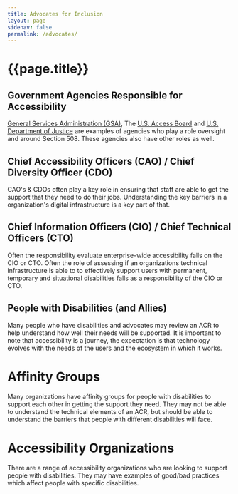 ```yaml
---
title: Advocates for Inclusion
layout: page
sidenav: false
permalink: /advocates/
---
```


# **{{page.title}}**

## Government Agencies Responsible for Accessibility
[General Services Administration (GSA)](https://www.gsa.gov/), The [U.S. Access Board](https://www.access-board.gov/) and [U.S. Department of Justice](https://www.justice.gov/) are examples of agencies who play a role oversight and around Section 508. These agencies also have other roles as well. 

## Chief Accessibility Officers (CAO) / Chief Diversity Officer (CDO)
CAO's & CDOs often play a key role in ensuring that staff are able to get the support that they need to do their jobs. Understanding the key barriers in a organization's digital infrastructure is a key part of that. 

## Chief Information Officers (CIO) / Chief Technical Officers (CTO)
Often the responsibility evaluate enterprise-wide accessibility falls on the CIO or CTO. Often the role of assessing if an organizations technical infrastructure is able to to effectively support users with permanent, temporary and situational disabilities falls as a responsibility of the CIO or CTO. 

## People with Disabilities (and Allies)
Many people who have disabilities and advocates may review an ACR to help understand how well their needs will be supported. It is important to note that accessibility is a journey, the expectation is that technology evolves with the needs of the users and the ecosystem in which it works.

# Affinity Groups 
Many organizations have affinity groups for people with disabilities to support each other in getting the support they need. They may not be able to understand the technical elements of an ACR, but should be able to understand the barriers that people with different disabilities will face. 

# Accessibility Organizations
There are a range of accessibility organizations who are looking to support people with disabilities. They may have examples of good/bad practices which affect people with specific disabilities. 
